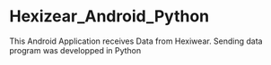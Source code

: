 # Hexizear_Android_Python

This Android Application receives Data from Hexiwear. Sending data program was developped in Python
